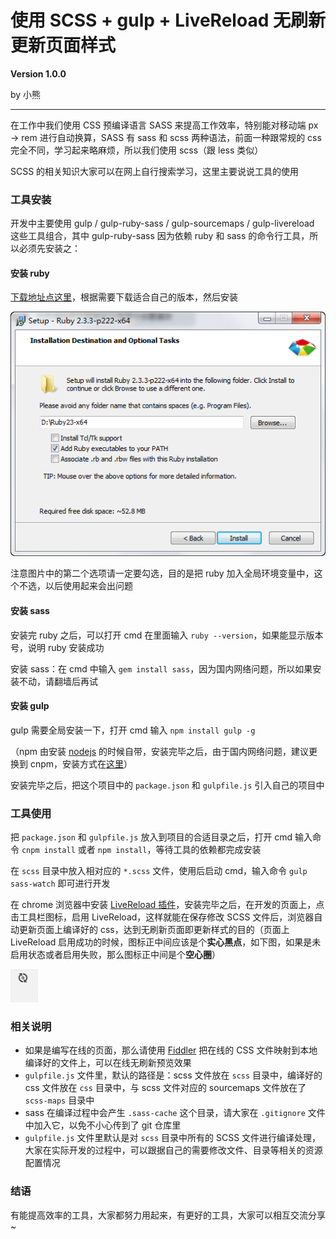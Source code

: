 # 使用 SCSS + gulp + LiveReload 无刷新更新页面样式

**Version 1.0.0**

by 小熊

----

在工作中我们使用 CSS 预编译语言 SASS 来提高工作效率，特别能对移动端 px → rem 进行自动换算，SASS 有 sass 和 scss 两种语法，前面一种跟常规的 css 完全不同，学习起来略麻烦，所以我们使用 scss（跟 less 类似）

SCSS 的相关知识大家可以在网上自行搜索学习，这里主要说说工具的使用

### 工具安装

开发中主要使用 gulp / gulp-ruby-sass / gulp-sourcemaps / gulp-livereload 这些工具组合，其中 gulp-ruby-sass 因为依赖 ruby 和 sass 的命令行工具，所以必须先安装之：

#### 安装 ruby

[下载地址点这里](https://rubyinstaller.org/downloads/)，根据需要下载适合自己的版本，然后安装

![Ruby 安装截图](./2016-12-08_202159.png)

注意图片中的第二个选项请一定要勾选，目的是把 ruby 加入全局环境变量中，这个不选，以后使用起来会出问题

#### 安装 sass

安装完 ruby 之后，可以打开 cmd 在里面输入 `ruby --version`，如果能显示版本号，说明 ruby 安装成功

安装 sass：在 cmd 中输入 `gem install sass`，因为国内网络问题，所以如果安装不动，请翻墙后再试

#### 安装 gulp

gulp 需要全局安装一下，打开 cmd 输入 `npm install gulp -g`

（npm 由安装 [nodejs](https://nodejs.org/zh-cn/download/) 的时候自带，安装完毕之后，由于国内网络问题，建议更换到 cnpm，安装方式在[这里](http://npm.taobao.org/)）

安装完毕之后，把这个项目中的 `package.json` 和 `gulpfile.js` 引入自己的项目中

### 工具使用

把 `package.json` 和 `gulpfile.js` 放入到项目的合适目录之后，打开 cmd 输入命令 `cnpm install` 或者  `npm install`，等待工具的依赖都完成安装

在 `scss` 目录中放入相对应的 `*.scss` 文件，使用后启动 cmd，输入命令 `gulp sass-watch` 即可进行开发

在 chrome 浏览器中安装 [LiveReload 插件](https://chrome.google.com/webstore/detail/livereload/jnihajbhpnppcggbcgedagnkighmdlei)，安装完毕之后，在开发的页面上，点击工具栏图标，启用 LiveReload，这样就能在保存修改 SCSS 文件后，浏览器自动更新页面上编译好的 css，达到无刷新页面即更新样式的目的（页面上 LiveReload 启用成功的时候，图标正中间应该是个**实心黑点**，如下图，如果是未启用状态或者启用失败，那么图标正中间是个**空心圈**）

![LiveReload 使用示意](./live-reload.gif)

### 相关说明

- 如果是编写在线的页面，那么请使用 [Fiddler](http://www.telerik.com/fiddler) 把在线的 CSS 文件映射到本地编译好的文件上，可以在线无刷新预览效果
- `gulpfile.js` 文件里，默认的路径是：scss 文件放在 `scss` 目录中，编译好的 css 文件放在 `css` 目录中，与 scss 文件对应的 sourcemaps 文件放在了 `scss-maps` 目录中
- sass 在编译过程中会产生 `.sass-cache` 这个目录，请大家在 `.gitignore` 文件中加入它，以免不小心传到了 git 仓库里
- `gulpfile.js` 文件里默认是对 `scss` 目录中所有的 SCSS 文件进行编译处理，大家在实际开发的过程中，可以跟据自己的需要修改文件、目录等相关的资源配置情况

### 结语

有能提高效率的工具，大家都努力用起来，有更好的工具，大家可以相互交流分享~